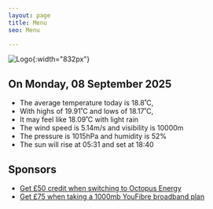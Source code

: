 ```yaml
---
layout: page
title: Menu
seo: Menu

---
```


![Logo](/images/logo.jpg){:width="832px"}

<!-- weather_marker starts -->
## On Monday, 08 September 2025

- The average temperature today is 18.8˚C,
- With highs of 19.91˚C and lows of 18.17˚C,
- It may feel like 18.09˚C with light rain
- The wind speed is 5.14m/s and visibility is 10000m
- The pressure is 1015hPa and humidity is 52%
- The sun will rise at 05:31 and set at 18:40

<!-- weather_marker ends -->

## Sponsors

- [Get £50 credit when switching to Octopus Energy](https://bit.ly/3oD1nnS)
- [Get £75 when taking a 1000mb YouFibre broadband plan](https://aklam.io/91zWhU?)
